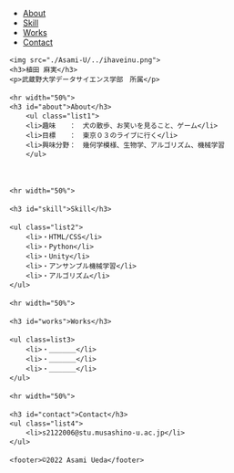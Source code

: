 <!DOCTYPE html>
<html lang="ja">

<head>
    <meta charset="UTF-8">
    <title>Portfolio</title>
    <link href="index.css" rel="stylesheet" type="text/css">
</head>

<body>
    <nav>
        <ul class="menu">
            <li class="menu"><a href="#about">About</a></li>
            <li class="menu"><a href="#skill">Skill</a></li>
            <li class="menu"><a href="#works">Works</a></li>
            <li class="menu"><a href="#contact">Contact</a></li>
        </ul>
    </nav>



<div class="centering_about">

    <img src="./Asami-U/../ihaveinu.png">
    <h3>植田 麻実</h3>
    <p>武蔵野大学データサイエンス学部　所属</p>

    <hr width="50%">
    <h3 id="about">About</h3>       
        <ul class="list1">
        <li>趣味　　：　犬の散歩、お笑いを見ること、ゲーム</li>
        <li>目標　　：　東京０３のライブに行く</li>
        <li>興味分野：　幾何学模様、生物学、アルゴリズム、機械学習
        </ul>

   

    <hr width="50%">

    <h3 id="skill">Skill</h3>
    
    <ul class="list2">
        <li>・HTML/CSS</li>
        <li>・Python</li>
        <li>・Unity</li>
        <li>・アンサンブル機械学習</li>
        <li>・アルゴリズム</li>
    </ul>

    <hr width="50%">
    
    <h3 id="works">Works</h3>
   
    <ul class=list3>
        <li>・＿＿＿＿</li>
        <li>・＿＿＿＿</li>
        <li>・＿＿＿＿</li>
    </ul>

    <hr width="50%">

    <h3 id="contact">Contact</h3>
    <ul class="list4">
        <li>s2122006@stu.musashino-u.ac.jp</li>
    </ul>

    <footer>©︎2022 Asami Ueda</footer>
</div>
</body>
</html>
